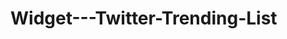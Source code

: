 # Widget---Twitter-Trending-List

<div id="trendlist" country="turkey" titleBackground="#607d8b" titleColor="white" titleFontFamily="sans-serif" titleFontSize="17px" trendsFontSize="17px" bottomFontSize="12px" bottomBackground="#607d8b" bottomColor="white" bottomFontFamily="sans-serif"></div>
<script src="https://www.twitter-trending.com/other/site_add_trend/gettrends.js"></script>

